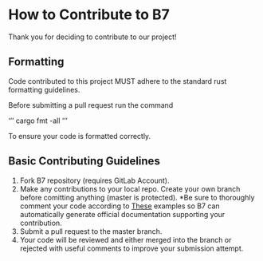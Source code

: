 ﻿# How to Contribute to B7


Thank you for deciding to contribute to our project!




## Formatting


Code contributed to this project MUST adhere to the standard rust formatting guidelines.


Before submitting a pull request run the command


‘’’
cargo fmt -all
‘’’


To ensure your code is formatted correctly.


## Basic Contributing Guidelines


1. Fork B7 repository (requires GitLab Account).
2. Make any contributions to your local repo. Create your own branch before comitting anything (master is protected).
*Be sure to thoroughly comment your code according to [These](https://doc.rust-lang.org/rust-by-example/meta/doc.html) examples so B7 can automatically generate official documentation supporting your contribution.
3. Submit a pull request to the master branch.
4. Your code will be reviewed and either merged into the branch or rejected with useful comments to improve your submission attempt.
